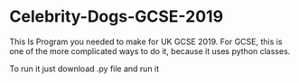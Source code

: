 # Celebrity-Dogs-GCSE-2019
This Is Program you needed to make for UK GCSE 2019.
For GCSE, this is one of the more complicated ways to do it, because it uses python classes.

To run it just download .py file and run it
